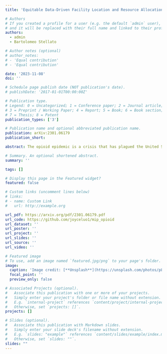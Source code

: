 ```yaml
---
title: 'Equitable Data-Driven Facility Location and Resource Allocation to Fight the Opioid Epidemic'

# Authors
# If you created a profile for a user (e.g. the default `admin` user), write the username (folder name) here
# and it will be replaced with their full name and linked to their profile.
authors:
  - admin
  - Bartolomeo Stellato

# Author notes (optional)
# author_notes:
# - 'Equal contribution'
# - 'Equal contribution'

date: '2023-11-08'
doi: ''

# Schedule page publish date (NOT publication's date).
# publishDate: '2017-01-01T00:00:00Z'

# Publication type.
# Legend: 0 = Uncategorized; 1 = Conference paper; 2 = Journal article;
# 3 = Preprint / Working Paper; 4 = Report; 5 = Book; 6 = Book section;
# 7 = Thesis; 8 = Patent
publication_types: ['3']

# Publication name and optional abbreviated publication name.
publication: arXiv:2301.06179
publication_short: 

abstract: The opioid epidemic is a crisis that has plagued the United States (US) for decades. One central issue of the epidemic is inequitable access to treatment for opioid use disorder (OUD), which puts certain populations at a higher risk of opioid overdose. We integrate a predictive dynamical model and a prescriptive optimization problem to compute high-quality opioid treatment facility and treatment budget allocations for each US state. Our predictive model is a differential equation-based epidemiological model that captures the dynamics of the opioid epidemic. We use a process inspired by neural ordinary differential equations to fit this model to opioid epidemic data for each state and obtain estimates for unknown parameters in the model. We then incorporate this epidemiological model into a corresponding mixed-integer optimization problem (MIP) that aims to minimize the number of opioid overdose deaths and the number of people with OUD. We develop strong relaxations based on McCormick envelopes to efficiently compute approximate solutions to our MIPs that have a mean optimality gap of 3.99%. Our method provides socioeconomically equitable solutions, as it incentivizes investments in areas with higher social vulnerability (from the US Centers for Disease Control's Social Vulnerability Index) and opioid prescribing rates. On average, when allowing for overbudget solutions, our approach decreases the number of people with OUD by 9.03 ± 1.772%, increases the number of people in treatment by 88.75 ± 26.223%, and decreases the number of opioid-related deaths by 0.58 ± 0.111% after 2 years compared to the baseline epidemiological model's predictions. Our solutions show that policy-makers should target adding treatment facilities to counties that have significantly less facilities than their population share and are more socially vulnerable. Furthermore, we demonstrate that our optimization approach, guided by epidemiological and socioeconomic factors, should help inform these strategic decisions, as it yields population health benefits in comparison to benchmarks based solely on population and social vulnerability.

# Summary. An optional shortened abstract.
summary: ''

tags: []

# Display this page in the Featured widget?
featured: false

# Custom links (uncomment lines below)
# links:
# - name: Custom Link
#   url: http://example.org

url_pdf: https://arxiv.org/pdf/2301.06179.pdf
url_code: https://github.com/joyceluo1/mip_opioid
url_dataset: ''
url_poster: ''
url_project: ''
url_slides: ''
url_source: ''
url_video: ''

# Featured image
# To use, add an image named `featured.jpg/png` to your page's folder.
image:
  caption: 'Image credit: [**Unsplash**](https://unsplash.com/photos/pLCdAaMFLTE)'
  focal_point: ''
  preview_only: false

# Associated Projects (optional).
#   Associate this publication with one or more of your projects.
#   Simply enter your project's folder or file name without extension.
#   E.g. `internal-project` references `content/project/internal-project/index.md`.
#   Otherwise, set `projects: []`.
projects: []

# Slides (optional).
#   Associate this publication with Markdown slides.
#   Simply enter your slide deck's filename without extension.
#   E.g. `slides: "example"` references `content/slides/example/index.md`.
#   Otherwise, set `slides: ""`.
slides: ""
---
```

